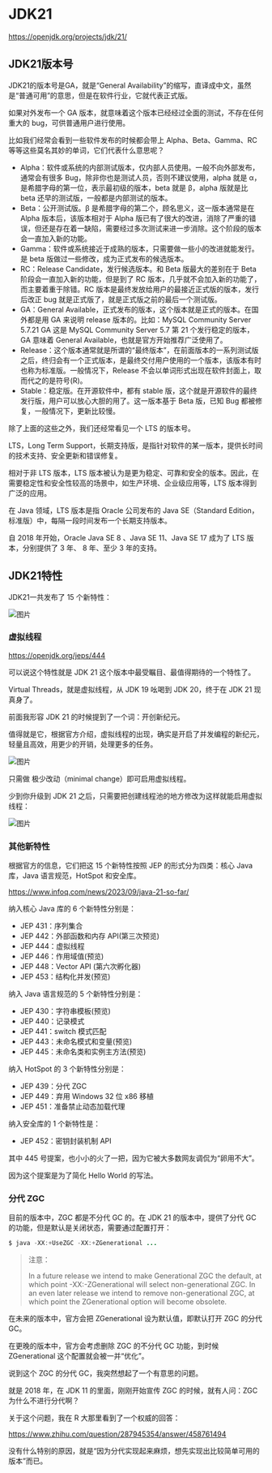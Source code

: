 # JDK21

https://openjdk.org/projects/jdk/21/ 

## JDK21版本号

JDK21的版本号是GA，就是“General Availability”的缩写，直译成中文，虽然是“普通可用”的意思，但是在软件行业，它就代表正式版。

如果对外发布一个 GA 版本，就意味着这个版本已经经过全面的测试，不存在任何重大的 bug，可供普通用户进行使用。

比如我们经常会看到一些软件发布的时候都会带上 Alpha、Beta、Gamma、RC 等等这些莫名其妙的单词，它们代表什么意思呢？

- Alpha：软件或系统的内部测试版本，仅内部人员使用。一般不向外部发布，通常会有很多 Bug，除非你也是测试人员，否则不建议使用，alpha 就是 α，是希腊字母的第一位，表示最初级的版本，beta 就是 β，alpha 版就是比 beta 还早的测试版，一般都是内部测试的版本。
- Beta：公开测试版。β 是希腊字母的第二个，顾名思义，这一版本通常是在 Alpha 版本后，该版本相对于 Alpha 版已有了很大的改进，消除了严重的错误，但还是存在着一缺陷，需要经过多次测试来进一步消除。这个阶段的版本会一直加入新的功能。
- Gamma：软件或系统接近于成熟的版本，只需要做一些小的改进就能发行。是 beta 版做过一些修改，成为正式发布的候选版本。
- RC：Release Candidate，发行候选版本。和 Beta 版最大的差别在于 Beta 阶段会一直加入新的功能，但是到了 RC 版本，几乎就不会加入新的功能了，而主要着重于除错。RC 版本是最终发放给用户的最接近正式版的版本，发行后改正 bug 就是正式版了，就是正式版之前的最后一个测试版。
- GA：General Available，正式发布的版本，这个版本就是正式的版本。在国外都是用 GA 来说明 release 版本的。比如：MySQL Community Server 5.7.21 GA 这是  MySQL Community Server 5.7 第 21 个发行稳定的版本，GA 意味着 General Available，也就是官方开始推荐广泛使用了。
- Release：这个版本通常就是所谓的“最终版本”，在前面版本的一系列测试版之后，终归会有一个正式版本，是最终交付用户使用的一个版本，该版本有时也称为标准版。一般情况下，Release 不会以单词形式出现在软件封面上，取而代之的是符号(R)。
- Stable：稳定版。在开源软件中，都有 stable 版，这个就是开源软件的最终发行版，用户可以放心大胆的用了。这一版本基于 Beta 版，已知 Bug 都被修复，一般情况下，更新比较慢。

除了上面的这些之外，我们还经常看见一个 LTS 的版本号。

LTS，Long Term Support，长期支持版，是指针对软件的某一版本，提供长时间的技术支持、安全更新和错误修复。

相对于非 LTS 版本，LTS 版本被认为是更为稳定、可靠和安全的版本。因此，在需要稳定性和安全性较高的场景中，如生产环境、企业级应用等，LTS 版本得到广泛的应用。

在 Java 领域，LTS 版本是指 Oracle 公司发布的 Java SE（Standard Edition，标准版）中，每隔一段时间发布一个长期支持版本。

自 2018 年开始，Oracle Java SE 8 、Java SE 11、Java SE 17 成为了 LTS 版本，分别提供了 3 年、 8 年、至少 3 年的支持。

## JDK21特性

JDK21一共发布了 15 个新特性：

![图片](https://chocoh.oss-cn-guangzhou.aliyuncs.com/assets/Java/20.png) 

### 虚拟线程

https://openjdk.org/jeps/444 

可以说这个特性就是 JDK 21 这个版本中最受瞩目、最值得期待的一个特性了。 

Virtual Threads，就是虚拟线程，从 JDK 19 吆喝到 JDK 20，终于在 JDK 21 现真身了。

前面我形容 JDK 21 的时候提到了一个词：开创新纪元。

值得就是它，根据官方介绍，虚拟线程的出现，确实是开启了并发编程的新纪元，轻量且高效，用更少的开销，处理更多的任务。

![图片](https://chocoh.oss-cn-guangzhou.aliyuncs.com/assets/Java/21.png)

只需做 极少改动（minimal change）即可启用虚拟线程。 

少到你升级到 JDK 21 之后，只需要把创建线程池的地方修改为这样就能启用虚拟线程： 

![图片](https://chocoh.oss-cn-guangzhou.aliyuncs.com/assets/Java/22.png)

### 其他新特性

根据官方的信息，它们把这 15 个新特性按照 JEP 的形式分为四类：核心 Java 库，Java 语言规范，HotSpot 和安全库。

https://www.infoq.com/news/2023/09/java-21-so-far/ 

纳入核心 Java 库的 6 个新特性分别是：

- JEP 431：序列集合
- JEP 442：外部函数和内存 API(第三次预览)
- JEP 444：虚拟线程
- JEP 446：作用域值(预览)
- JEP 448：Vector API (第六次孵化器)
- JEP 453：结构化并发(预览)

纳入 Java 语言规范的 5 个新特性分别是：

- JEP 430：字符串模板(预览)
- JEP 440：记录模式
- JEP 441：switch 模式匹配
- JEP 443：未命名模式和变量(预览)
- JEP 445：未命名类和实例主方法(预览)

纳入 HotSpot 的 3 个新特性分别是：

- JEP 439：分代 ZGC
- JEP 449：弃用 Windows 32 位 x86 移植
- JEP 451：准备禁止动态加载代理

纳入安全库的 1 个新特性是：

- JEP 452：密钥封装机制 API

其中 445 号提案，也小小的火了一把，因为它被大多数网友调侃为“卵用不大”。

因为这个提案是为了简化 Hello World 的写法。

### 分代 ZGC

目前的版本中，ZGC 都是不分代 GC 的。在 JDK 21 的版本中，提供了分代 GC 的功能，但是默认是关闭状态，需要通过配置打开：

 ```java
$ java -XX:+UseZGC -XX:+ZGenerational ...
 ```

>注意：
>
>In a future release we intend to make Generational ZGC the default, at which point -XX:-ZGenerational will select non-generational ZGC. In an even later release we intend to remove non-generational ZGC, at which point the ZGenerational option will become obsolete.

在未来的版本中，官方会把 ZGenerational 设为默认值，即默认打开 ZGC 的分代 GC。

在更晚的版本中，官方会考虑删除 ZGC 的不分代 GC 功能，到时候 ZGenerational 这个配置就会被一并“优化”。

说到这个 ZGC 的分代 GC，我突然想起了一个有意思的问题。

就是 2018 年，在 JDK 11 的里面，刚刚开始宣传 ZGC 的时候，就有人问：ZGC 为什么不进行分代啊？

关于这个问题，我在 R 大那里看到了一个权威的回答：

https://www.zhihu.com/question/287945354/answer/458761494 

没有什么特别的原因，就是“因为分代实现起来麻烦，想先实现出比较简单可用的版本”而已。